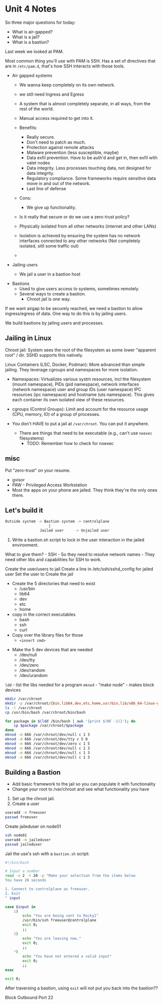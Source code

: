 # Unit 4 Notes
So three major questions for today:
* What is air-gapped?
* What is a jail?
* What is a bastion?




Last week we looked at PAM.  

Most common thing you'll use with PAM is SSH. Has a set of directives that are in `/etc/pam.d`, that's how SSH interacts with those tools.  

* Air gapped systems 
    * We wanna keep completely on its own network.
    - we still need Ingress and Egress
    - A system that is almost completely separate, in all ways, from the rest of the
      world.  
    - Manual access required to get into it.

    - Benefits:
        - Really secure.
        - Don't need to patch as much.
        - Protection against remote attacks
        - Malware prevention (less susceptible, maybe)
        - Data exfil prevention. Have to be auth'd and get in, then exfil with valet nodes
        - Data integrity. Less processes touching data, not designed for data integrity.  
        - Regulatory compliance. Some frameworks require sensitive data move in and out of the network.  
        - Last line of defense 


    - Cons:
        - We give up functionality.  

    - Is it really that secure or do we use a zero-trust policy?

    - Physically isolated from all other networks (internet and other LANs)

    - Isolation is achieved by ensuring the system has no network interfaces connected to any
      other networks (Not completely isolated, sitll some traffic out)

    - 

* Jailing users
    - We jail a user in a bastion host

- Bastions
    - Used to give users access to systems, sometimes remotely.  
    - Several ways to create a bastion.
        - Chroot jail is one way.  

If we want airgap to be securely reached, we need a bastion to allow ingress/egress
of data. One way to do this is by jailing users.

We build bastions by jailing users and processes.  


## Jailing in Linux
Chroot jail: System sees the root of the filesystem as some lower "apparent root" /
dir. SSHD supports this natively.  

Linux Containers (LSC, Docker, Podman): More advanced than simple jailing. They
leverage cgroups and namespaces for more isolation.  

- Namespaces: Virtualizes various systm resources, incl the filesystem (mount
  namespace), PIDs (pid namespace), network interfaces (network namespace) user and
  group IDs (user namespace) IPC resources (ipc namespace) and hostname (uts
  namespace). This gives each container its own isolated view of these resources.  

- cgroups (Control Groups): Limit and account for the resource usage (CPU, memory,
  IO) of a group of processes.  


- You don't HAVE to put a jail at `/var/chroot`. You can put it anywhere. 
    - There are things that need to be executable (e.g., can't use `noexec` filesystems)
        - TODO: Remember how to check for noexec



## misc
Put "zero-trust" on your resume.  

* gvisor
* PAW - Privileged Access Workstation
* Most the apps on your phone are jailed. They think they're the only ones there.  

## Let's build it

```bash
Outside system -> Bastion system -> controlplane
                    |
                Jailed user     -> Unjailed user
```

1. Write a bastion.sh script to lock in the user interaction in the jailed
   environment.

What to give them?
    - SSH
    - So they need to resolve network names
    - They need other libs and capabilities for SSH to work.

Create the user/users to jail
Create a line in /etc/ssh/sshd_config for jailed user
Set the user to
Create the jail
- Create the 5 directories that need to exist
    - /usr/bin
    - lib64
    - dev
    - etc
    - home
- copy in the correct executables
    - bash
    - ssh
    - curl
- Copy over the library files for those
    - `<insert cmd>`

* Make the 5 dev devices that are needed
    - /dev/null
    * /dev/tty
    * /dev/zero
    * /dev/random
    * /dev/urandom

`ldd` - list the libs needed for a program
`mknod` - "make node" - makes block devices

```bash
mkdir /var/chroot
mkdir -p /var/chroot/{bin,lib64,dev,etc,home,usr/bin,lib/x86_64-linux-gnu}
ls -l /var/chroot
cp /usr/bin/bash /var/chroot/bin/bash

for package in $(ldd /bin/bash | awk '{print $(NF -1)}'); do
    cp $package /var/chroot/$package
done
mknod -m 666 /var/chroot/dev/null c 1 3
mknod -m 666 /var/chroot/dev/tty c 5 0
mknod -m 666 /var/chroot/dev/zero c 1 5
mknod -m 666 /var/chroot/dev/null c 1 3
mknod -m 666 /var/chroot/dev/null c 1 3
mknod -m 666 /var/chroot/dev/null c 1 3
```

## Building a Bastion
- Add basic framework to the jail so you can populate it with functionality
- Change your root to /var/chroot and see what functionality you have

1. Set up the chroot jail.
2. Create a user

```bash
useradd -m freeuser
passwd freeuser
```

Create jaileduser on node01
```bash
ssh node01
useradd -m jaileduser
passwd jaileduser
```

Jail the use's ssh with a `bastion.sh` script:
```bash
#!/bin/bash

# Input a number
read -n 2 -t 20 -p "Make your selection from the items below
You have 20 seconds

1. Connect to controlplane as freeuser.
2. Exit
" input

case $input in
    1)
        echo "You are being sent to Rocky1"
        /usr/bin/ssh freeuser@controlplane
        exit 0;
        ;;
    2)
        echo "You are leaving now."
        exit 0;
        ;;
    *)
        echo "You have not entered a valid input"
        exit 0;
        ;;
esac

exit 0;
```


After traversing a bastion, using `exit` will not put you back into the bastion??


Block Outbound Port 22 


